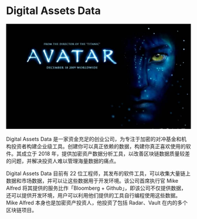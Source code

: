 # 

# Digital Assets Data



![](3f345d60d13251dadf89156aafea5a6.jpg)

Digital Assets Data 是一家资金充足的创业公司，为专注于加密的对冲基金和机构投资者构建企业级工具。创建你可以真正依赖的数据，构建你真正喜欢使用的软件。其成立于 2018 年，提供加密资产数据分析工具，以改善区块链数据质量较差的问题，并解决投资人难以管理海量数据的痛点。

Digital Assets Data 目前有 22 位工程师，其发布的软件工具，可以收集大量链上数据和市场数据，并可以让这些数据用于开发环境。该公司首席执行官 Mike Alfred 将其提供的服务比作「Bloomberg + Github」，即该公司不仅提供数据，还可以提供开发环境，用户可以利用他们提供的工具自行编程使用这些数据。Mike Alfred 本身也是加密资产投资人，他投资了包括 Radar、Vault 在内的多个区块链项目。

